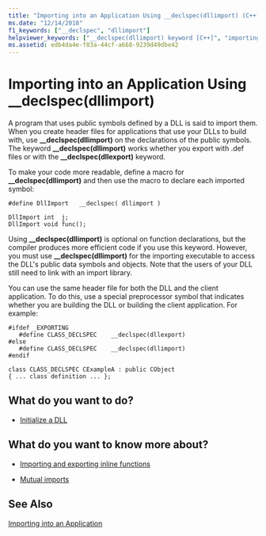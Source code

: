 ```yaml
---
title: "Importing into an Application Using __declspec(dllimport) (C++) - Visual Studio"
ms.date: "12/14/2018"
f1_keywords: ["__declspec", "dllimport"]
helpviewer_keywords: ["__declspec(dllimport) keyword [C++]", "importing DLLs [C++], __declspec(dllimport)"]
ms.assetid: edb4da4e-f83a-44cf-a668-9239d49dbe42
---
```

# Importing into an Application Using __declspec(dllimport)

A program that uses public symbols defined by a DLL is said to import them. When you create header files for applications that use your DLLs to build with, use **__declspec(dllimport)** on the declarations of the public symbols. The keyword **__declspec(dllimport)** works whether you export with .def files or with the **__declspec(dllexport)** keyword.

To make your code more readable, define a macro for **__declspec(dllimport)** and then use the macro to declare each imported symbol:

```
#define DllImport   __declspec( dllimport )

DllImport int  j;
DllImport void func();
```

Using **__declspec(dllimport)** is optional on function declarations, but the compiler produces more efficient code if you use this keyword. However, you must use **__declspec(dllimport)** for the importing executable to access the DLL's public data symbols and objects. Note that the users of your DLL still need to link with an import library.

You can use the same header file for both the DLL and the client application. To do this, use a special preprocessor symbol that indicates whether you are building the DLL or building the client application. For example:

```
#ifdef _EXPORTING
   #define CLASS_DECLSPEC    __declspec(dllexport)
#else
   #define CLASS_DECLSPEC    __declspec(dllimport)
#endif

class CLASS_DECLSPEC CExampleA : public CObject
{ ... class definition ... };
```

## What do you want to do?

- [Initialize a DLL](run-time-library-behavior.md#initializing-a-dll)

## What do you want to know more about?

- [Importing and exporting inline functions](importing-and-exporting-inline-functions.md)

- [Mutual imports](mutual-imports.md)

## See Also

[Importing into an Application](importing-into-an-application.md)